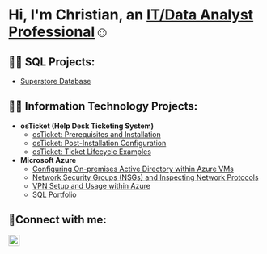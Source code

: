 <h1>Hi, I'm Christian, an <a href="https://www.linkedin.com/in/ChristianEspinal23">IT/Data Analyst Professional</a>☺</h1>

<h2>👨‍💻 SQL Projects:</h2>

- [Superstore Database](https://github.com/ChristianEspinal/SQL/blob/main/Superstore%20Database)


<h2>👨‍💻 Information Technology Projects:</h2>

- <b>osTicket (Help Desk Ticketing System)</b>
  - [osTicket: Prerequisites and Installation](https://github.com/ChristianEspinal/osticket-prereqs)
  - [osTicket: Post-Installation Configuration](https://github.com/ChristianEspinal/post-install-config)
  - [osTicket: Ticket Lifecycle Examples](https://github.com/ChristianEspinal/ticket-lifecycle)
- <b>Microsoft Azure</b>
  - [Configuring On-premises Active Directory within Azure VMs](https://github.com/ChristianEspinal/Configure-AD)
  - [Network Security Groups (NSGs) and Inspecting Network Protocols](https://github.com/ChristianEspinal/azure-network-protocols)
  - [VPN Setup and Usage within Azure](https://github.com/ChristianEspinal/vpn-setup)
  - [SQL Portfolio](https://github.com/ChristianEspinal/SQL)


<h2>🤳Connect with me:</h2>

[<img align="left" alt="Josh | LinkedIn" width="22px" src="https://cdn.jsdelivr.net/npm/simple-icons@v3/icons/linkedin.svg" />][linkedin]


[linkedin]: https://www.linkedin.com/in/ChristianEspinal23


